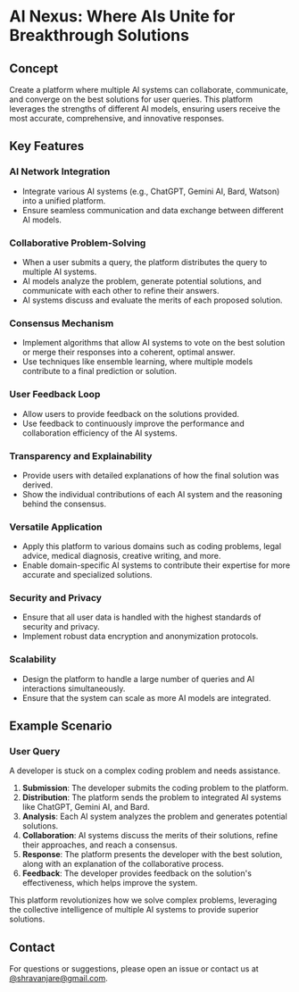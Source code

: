 # AI Nexus: Where AIs Unite for Breakthrough Solutions

## Concept
Create a platform where multiple AI systems can collaborate, communicate, and converge on the best solutions for user queries. This platform leverages the strengths of different AI models, ensuring users receive the most accurate, comprehensive, and innovative responses.

## Key Features

### AI Network Integration
- Integrate various AI systems (e.g., ChatGPT, Gemini AI, Bard, Watson) into a unified platform.
- Ensure seamless communication and data exchange between different AI models.

### Collaborative Problem-Solving
- When a user submits a query, the platform distributes the query to multiple AI systems.
- AI models analyze the problem, generate potential solutions, and communicate with each other to refine their answers.
- AI systems discuss and evaluate the merits of each proposed solution.

### Consensus Mechanism
- Implement algorithms that allow AI systems to vote on the best solution or merge their responses into a coherent, optimal answer.
- Use techniques like ensemble learning, where multiple models contribute to a final prediction or solution.

### User Feedback Loop
- Allow users to provide feedback on the solutions provided.
- Use feedback to continuously improve the performance and collaboration efficiency of the AI systems.

### Transparency and Explainability
- Provide users with detailed explanations of how the final solution was derived.
- Show the individual contributions of each AI system and the reasoning behind the consensus.

### Versatile Application
- Apply this platform to various domains such as coding problems, legal advice, medical diagnosis, creative writing, and more.
- Enable domain-specific AI systems to contribute their expertise for more accurate and specialized solutions.

### Security and Privacy
- Ensure that all user data is handled with the highest standards of security and privacy.
- Implement robust data encryption and anonymization protocols.

### Scalability
- Design the platform to handle a large number of queries and AI interactions simultaneously.
- Ensure that the system can scale as more AI models are integrated.

## Example Scenario

### User Query
A developer is stuck on a complex coding problem and needs assistance.

1. **Submission**: The developer submits the coding problem to the platform.
2. **Distribution**: The platform sends the problem to integrated AI systems like ChatGPT, Gemini AI, and Bard.
3. **Analysis**: Each AI system analyzes the problem and generates potential solutions.
4. **Collaboration**: AI systems discuss the merits of their solutions, refine their approaches, and reach a consensus.
5. **Response**: The platform presents the developer with the best solution, along with an explanation of the collaborative process.
6. **Feedback**: The developer provides feedback on the solution's effectiveness, which helps improve the system.

This platform revolutionizes how we solve complex problems, leveraging the collective intelligence of multiple AI systems to provide superior solutions.

## Contact
For questions or suggestions, please open an issue or contact us at [@shravanjare@gmail.com](mailto:shravanjare@gmail.com).

